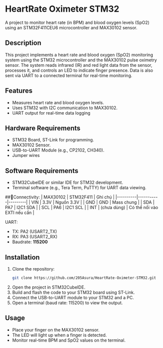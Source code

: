# HeartRate Oximeter STM32

A project to monitor heart rate (in BPM) and blood oxygen levels (SpO2) using an STM32F411CEU6 microcontroller and MAX30102 sensor.

## Description
This project implements a heart rate and blood oxygen (SpO2) monitoring system using the STM32 microcontroller and the MAX30102 pulse oximetry sensor. The system reads infrared (IR) and red light data from the sensor, processes it, and controls an LED to indicate finger presence. Data is also sent via UART to a connected terminal for real-time monitoring.

## Features
- Measures heart rate and blood oxygen levels.
- Uses STM32 with I2C communication to MAX30102.
- UART output for real-time data logging

## Hardware Requirements
- STM32 Board, ST-Link for programming.
- MAX30102 Sensor.
- USB-to-UART Module (e.g., CP2102, CH340).
- Jumper wires

## Software Requirements
- STM32CubeIDE or similar IDE for STM32 development.
- Terminal software (e.g., Tera Term, PuTTY) for UART data viewing.

##🔌Connectivity:
| MAX30102 | STM32F411 | Ghi chú |
|----------|-----------|---------|
| VIN      | 3.3V      | Nguồn 3.3V |
| GND      | GND       | Mass chung |
| SDA      | PA7       | I2C1 SDA |
| SCL      | PA6       | I2C1 SCL |
| INT      | (chưa dùng) | Có thể nối vào EXTI nếu cần |

UART:  
- TX: PA2 (USART2_TX)  
- RX: PA3 (USART2_RX)  
- Baudrate: **115200**  

## Installation
1. Clone the repository:
   ```bash
   git clone https://github.com/205Asura/HeartRate-Oximeter-STM32.git
   ```
2. Open the project in STM32CubeIDE.
3. Build and flash the code to your STM32 board using ST-Link.
4. Connect the USB-to-UART module to your STM32 and a PC.
5. Open a terminal (baud rate: 115200) to view the output.

## Usage
- Place your finger on the MAX30102 sensor.
- The LED will light up when a finger is detected.
- Monitor real-time BPM and SpO2 values on the terminal.
